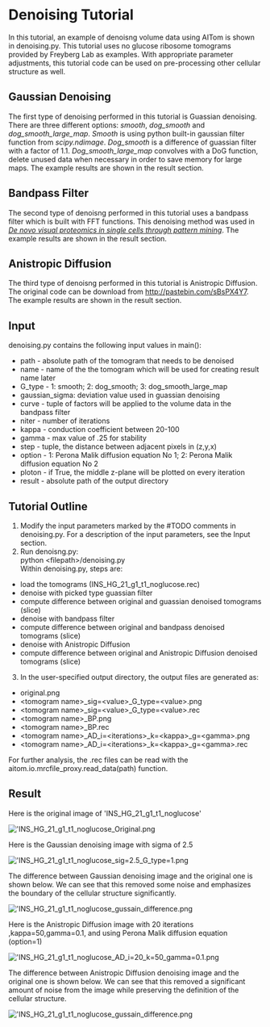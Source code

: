 # Denoising Tutorial
In this tutorial, an example of denoisng volume data using AITom is shown in denoising.py. This tutorial uses no glucose ribosome tomograms provided by Freyberg Lab as examples. With appropriate parameter adjustments, this tutorial code can be used on pre-processing other cellular structure as well.

## Gaussian Denoising
The first type of denoising performed in this tutorial is Guassian denoising. There are three different options: *smooth*, *dog\_smooth* and *dog\_smooth\_large\_map*. *Smooth* is using python built-in gaussian filter function from *scipy.ndimage*. *Dog_smooth* is a difference of guassian filter with a factor of 1.1. *Dog\_smooth\_large\_map* convolves with a DoG function, delete unused data when necessary
    in order to save memory for large maps. The example results are shown in the result section.

## Bandpass Filter
The second type of denoisng performed in this tutorial uses a bandpass filter which is built with FFT functions. This denoising method was used in [*De novo visual proteomics in single cells through pattern mining*](https://arxiv.org/abs/1512.09347). The example results are shown in the result section.

## Anistropic Diffusion
The third type of denoisng performed in this tutorial is Anistropic Diffusion. The original code can be download from http://pastebin.com/sBsPX4Y7. The example results are shown in the result section.

## Input
denoising.py contains the following input values in main():  
- path - absolute path of the tomogram that needs to be denoised  
- name - name of the the tomogram which will be used for creating result name later
- G_type - 1: smooth; 2: dog\_smooth; 3: dog\_smooth\_large\_map
- gaussian_sigma: deviation value used in guassian denoising
- curve - tuple of factors will be applied to the volume data in the bandpass filter
- niter - number of iterations
- kappa - conduction coefficient between 20-100
- gamma - max value of .25 for stability
- step - tuple, the distance between adjacent pixels in (z,y,x)
- option - 1: Perona Malik diffusion equation No 1; 2: Perona Malik diffusion equation No 2
- ploton - if True, the middle z-plane will be plotted on every iteration
- result - absolute path of the output directory

## Tutorial Outline
1. Modify the input parameters marked by the \#TODO comments in denoising.py. For a description of the input parameters, see the Input section.
2. Run denoisng.py:  
python \<filepath\>/denoising.py  
Within denoising.py, steps are:
  * load the tomograms (INS\_HG\_21\_g1\_t1\_noglucose.rec)
  * denoise with picked type guassian filter
  * compute difference between original and guassian denoised tomograms (slice)
  * denoise with bandpass filter
  * compute difference between original and bandpass denoised tomograms (slice)
  * denoise with Anistropic Diffusion
  * compute difference between original and Anistropic Diffusion denoised tomograms (slice)

3. In the user-specified output directory, the output files are generated as:
  * original.png
  * \<tomogram name\>\_sig=\<value\>\_G\_type=\<value\>.png
  * \<tomogram name\>\_sig=\<value\>\_G\_type=\<value\>.rec
  * \<tomogram name\>\_BP.png
  * \<tomogram name\>\_BP.rec
  * \<tomogram name\>\_AD\_i=\<iterations\>\_k=\<kappa\>\_g=\<gamma\>.png
  * \<tomogram name\>\_AD\_i=\<iterations\>\_k=\<kappa\>\_g=\<gamma\>.rec

For further analysis, the .rec files can be read with the aitom.io.mrcfile_proxy.read_data(path) function. 

## Result
Here is the original image of 'INS_HG_21_g1_t1_noglucose'

!['INS_HG_21_g1_t1_noglucose_Original.png](https://user-images.githubusercontent.com/74321858/104505243-9a3a0c80-55b1-11eb-8f3a-f6f97000f130.png)

Here is the Gaussian denoising image with sigma of 2.5

!['INS_HG_21_g1_t1_noglucose_sig=2.5_G_type=1.png](https://user-images.githubusercontent.com/74321858/104506205-108b3e80-55b3-11eb-92ba-b46cea45faf5.png)

The difference between Gaussian denoising image and the original one is shown below. We can see that this removed some noise and emphasizes the boundary of the cellular structure significantly.

!['INS_HG_21_g1_t1_noglucose_gussain_difference.png](https://user-images.githubusercontent.com/74321858/104506583-98714880-55b3-11eb-94aa-30641254b5e0.png)

Here is the Anistropic Diffusion image with 20 iterations ,kappa=50,gamma=0.1, and using Perona Malik diffusion equation (option=1)

!['INS_HG_21_g1_t1_noglucose_AD_i=20_k=50_gamma=0.1.png](https://user-images.githubusercontent.com/74321858/104506924-074ea180-55b4-11eb-8fb8-550ed5b60289.png)

The difference between Anistropic Diffusion denoising image and the original one is shown below. We can see that this removed a significant amount of noise from the image while preserving the definition of the cellular structure.

!['INS_HG_21_g1_t1_noglucose_gussain_difference.png](https://user-images.githubusercontent.com/74321858/104507256-77f5be00-55b4-11eb-83d9-6504a69af4ec.png)

